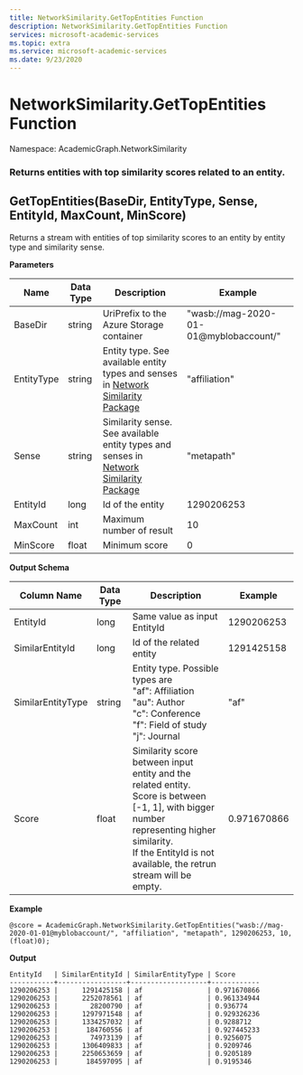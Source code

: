 ```yaml
---
title: NetworkSimilarity.GetTopEntities Function
description: NetworkSimilarity.GetTopEntities Function
services: microsoft-academic-services
ms.topic: extra
ms.service: microsoft-academic-services
ms.date: 9/23/2020
---
```

# NetworkSimilarity.GetTopEntities Function

Namespace: AcademicGraph.NetworkSimilarity

### Returns entities with top similarity scores related to an entity.

## GetTopEntities(BaseDir, EntityType, Sense, EntityId, MaxCount, MinScore)

Returns a stream with entities of top similarity scores to an entity by entity type and similarity sense.

**Parameters**

Name | Data Type | Description | Example
--- | --- | --- | ---
BaseDir | string | UriPrefix to the Azure Storage container | "wasb://mag-2020-01-01@myblobaccount/"
EntityType | string | Entity type. See available entity types and senses in [Network Similarity Package](network-similarity.md#available-senses) | "affiliation"
Sense | string | Similarity sense. See available entity types and senses in [Network Similarity Package](network-similarity.md#available-senses) | "metapath"
EntityId | long | Id of the entity | 1290206253
MaxCount | int | Maximum number of result | 10
MinScore | float | Minimum score | 0

**Output Schema**

Column Name | Data Type | Description | Example
--- | --- | --- | ---
EntityId | long | Same value as input EntityId | 1290206253
SimilarEntityId | long | Id of the related entity | 1291425158
SimilarEntityType | string | Entity type. Possible types are <br> "af": Affiliation <br> "au": Author <br> "c": Conference <br> "f": Field of study <br> "j": Journal | "af"
Score | float | Similarity score between input entity and the related entity. <br> Score is between [-1, 1], with bigger number representing higher similarity. <br> If the EntityId is not available, the retrun stream will be empty. | 0.971670866

**Example**

   ```U-SQL
   @score = AcademicGraph.NetworkSimilarity.GetTopEntities("wasb://mag-2020-01-01@myblobaccount/", "affiliation", "metapath", 1290206253, 10, (float)0);
   ```

**Output**

   ```
   EntityId   | SimilarEntityId | SimilarEntityType | Score
   -----------+-----------------+-------------------+------------
   1290206253 |      1291425158 | af                | 0.971670866
   1290206253 |      2252078561 | af                | 0.961334944
   1290206253 |        28200790 | af                | 0.936774
   1290206253 |      1297971548 | af                | 0.929326236
   1290206253 |      1334257032 | af                | 0.9288712
   1290206253 |       184760556 | af                | 0.927445233
   1290206253 |        74973139 | af                | 0.9256075
   1290206253 |      1306409833 | af                | 0.9209746
   1290206253 |      2250653659 | af                | 0.9205189
   1290206253 |       184597095 | af                | 0.9195346
   ```
